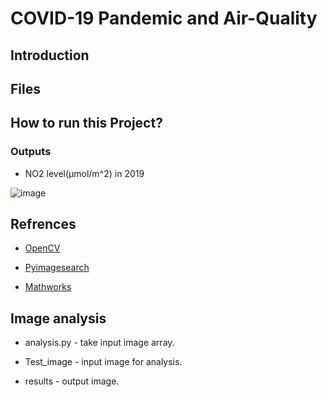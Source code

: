 # COVID-19 Pandemic and Air-Quality
## Introduction 
## Files 

## How to run this Project? 
### Outputs 
-  NO2 level(µmol/m^2) in 2019 

![image](https://github.com/avinash39/COVID-19-Pandemic-and-Air-Quality/output/India/PNG/2019.png)

## Refrences

- [OpenCV](https://opencv.org)

- [Pyimagesearch](https://www.pyimagesearch.com)

- [Mathworks](https://in.mathworks.com)
## Image analysis

 -  analysis.py - take input image array.
 
 -  Test_image - input image for analysis.
 
 -  results - output image.
